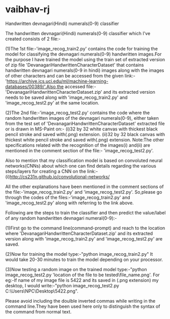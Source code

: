 # vaibhav-rj
Handwritten devnagari(Hindi) numerals(0-9) classifier

The handwritten devnagari(Hindi) numerals(0-9) classifier which I've created consists of 2 file:-

(1)The 1st file:-'image_recog_train2.py' contains the code for training the model for classifying the devnagari numerals(0-9) handwritten
images.For the purpose I have trained the model using the train set of extracted version of zip file 'DevanagariHandwrittenCharacterDataset'
that contains handwritten devnagari numerals(0-9 in hindi) images along with the images of other characters and can be accessed from the 
given link:-'https://archive.ics.uci.edu/ml/machine-learning-databases/00389/'.Also,the accessed file:-'DevanagariHandwrittenCharacterDataset.zip' and its extracted version needs to be saved along with 'image_recog_train2.py' and 'image_recog_test2.py' at the same location.

(2)The 2nd file:-'image_recog_test2.py' contains the code where the random handwritten images of the devnagari numerals(0-9),
either taken from the test set of 'DevanagariHandwrittenCharacterDataset' extracted file or is drawn in MS-Paint on:-
  (i)32 by 32 white canvas with thickest black pencil stroke and saved with(.png) extension.
  (ii)32 by 32 black canvas with thickest white pencil stroke and saved with(.png) extension.
  Note:The other specifications related with the recognition of the images(i) and(ii) are mentioned in the comment section of the file:-
  'image_recog_test2.py'.
  
 Also to mention that my classification model is based on convoluted neural networks(CNNs) about which one can find details
 regarding the various steps/layers for creating a CNN on the
 link:-(i)http://cs231n.github.io/convolutional-networks/
     
 All the other explanations have been mentioned in the comment sections of the file:-'image_recog_train2.py' and 'image_recog_test2.py'.
 So,please go through the codes of the files:-'image_recog_train2.py' and 'image_recog_test2.py' along with referring to the link above.
  
Following are the steps to train the classifier and then predict the value/label of any random handwritten devnagari numeral(0-9):-

(1)First go to the command line(command-prompt) and reach to the location where 'DevanagariHandwrittenCharacterDataset.zip' and its extracted version along with 'image_recog_train2.py' and 'image_recog_test2.py' are saved.

(2)Now for training the model type:-"python image_recog_train2.py"
It would take 20-30 minutes to train the model depending on your processor.

(3)Now testing a random image on the trained model type:-"python image_recog_test2.py 'location of the file to be tested\file_name.png'.
For eg:-If name of my image file is 5422 and its saved in (.png extension) my desktop,
I would write:-"python image_recog_test2.py C:\Users\NPC\Desktop\5422.png".

Please avoid including the doulble inverted commas while writing in the command line.They have been used here only to distinguish
the syntax of the command from normal text.
